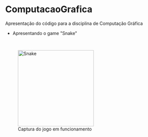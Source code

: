 # ComputacaoGrafica
Apresentação do código para a disciplina de Computação Gráfica
<br>
* Apresentando o game "Snake"
<br>
  <figure>
    <img src = "https://i.imgur.com/T559Hzs.png" alt = "Snake" heidth = "240" width = "240">
    <figcaption>Captura do jogo em funcionamento</figcaption>
  <figure/>
